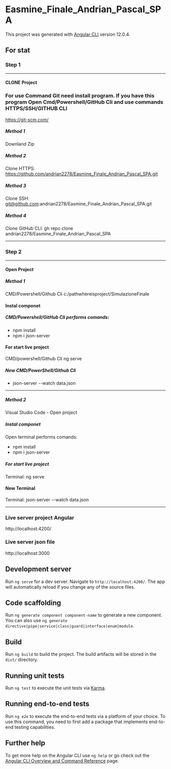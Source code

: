 # Easmine_Finale_Andrian_Pascal_SPA

This project was generated with [Angular CLI](https://github.com/angular/angular-cli) version 12.0.4.
## For stat
### Step 1
----------------------------------------------------------------------------------------------------------------------------------------------------------------------------
#### CLONE Project
### For use Command Git need install program. If you have this program Open Cmd/Powershell/GitHub Cli and use commands HTTPS/SSH/GITHUB CLI
https://git-scm.com/
 ##### Method 1
 Downland Zip
##### Method 2
 Clone HTTPS: https://github.com/andrian2278/Easmine_Finale_Andrian_Pascal_SPA.git
##### Method 3
 Clone SSH: git@github.com:andrian2278/Easmine_Finale_Andrian_Pascal_SPA.git
##### Method 4
 Clone GitHub CLI: gh repo clone andrian2278/Easmine_Finale_Andrian_Pascal_SPA
 
-------------------------------------------------------------------------------------------------------------------------------------------------------------------------
### Step 2
-------------------------------------------------------------------------------------------------------------------------------------------------------------------------
#### Open Project
##### Method 1 
CMD/Powershell/Github Cli c:/pathwhereisproject/SimulazioneFinale
#### Instal componet 
##### CMD/Powershell/GitHub Cli performs comands:
- npm install
- npm i json-server


#### For start live project 
CMD/powershell/Github Cli ng serve
##### New CMD/PowerShell/Github Cli 
- json-server --watch data.json

-------------------------------------------------------------------------------------------------------------------------------------------------------------------------
##### Method 2
Visual Studio Code - Open project
##### Instal componet 
Open terminal performs comands: 
- npm install
- npm i json-server
##### For start live project
Terminal: ng serve
#### New Terminal 
Terminal: json-server --watch data.json

-------------------------------------------------------------------------------------------------------------------------------------------------------------------------

### Live server project Angular
http://localhost:4200/
### Live server json file
http://localhost:3000






## Development server

Run `ng serve` for a dev server. Navigate to `http://localhost:4200/`. The app will automatically reload if you change any of the source files.

## Code scaffolding

Run `ng generate component component-name` to generate a new component. You can also use `ng generate directive|pipe|service|class|guard|interface|enum|module`.

## Build

Run `ng build` to build the project. The build artifacts will be stored in the `dist/` directory.

## Running unit tests

Run `ng test` to execute the unit tests via [Karma](https://karma-runner.github.io).

## Running end-to-end tests

Run `ng e2e` to execute the end-to-end tests via a platform of your choice. To use this command, you need to first add a package that implements end-to-end testing capabilities.

## Further help

To get more help on the Angular CLI use `ng help` or go check out the [Angular CLI Overview and Command Reference](https://angular.io/cli) page.


